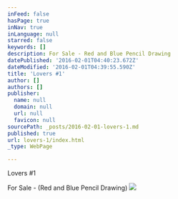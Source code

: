 ```yaml
---
inFeed: false
hasPage: true
inNav: true
inLanguage: null
starred: false
keywords: []
description: For Sale - Red and Blue Pencil Drawing
datePublished: '2016-02-01T04:40:23.672Z'
dateModified: '2016-02-01T04:39:55.590Z'
title: 'Lovers #1'
author: []
authors: []
publisher:
  name: null
  domain: null
  url: null
  favicon: null
sourcePath: _posts/2016-02-01-lovers-1.md
published: true
url: lovers-1/index.html
_type: WebPage

---
```

Lovers \#1

For Sale - (Red and Blue Pencil Drawing)
![](https://the-grid-user-content.s3-us-west-2.amazonaws.com/e8480654-649c-4e5d-a8d6-984d1bc92020.jpg)